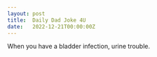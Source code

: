 ```yaml
---
layout: post
title:  Daily Dad Joke 4U
date:   2022-12-21T00:00:00Z
---
```

When you have a bladder infection, urine trouble.
